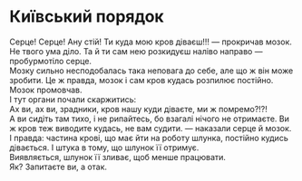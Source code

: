 # Київський порядок

Серце! Серце! Ану стій! Ти куда мою кров діваєш!!! — прокричав мозок. <br>
Не твого ума діло. Та й ти сам нею розкидуєш наліво направо — пробурмотіло серце. <br>
Мозку сильно несподобалась така неповага до себе, але що ж він може зробити. Це ж правда, мозок і сам кров кудась розпилює
постійно. <br>
Мозок промовчав. <br>
І тут органи почали скаржитись: <br>
Ах ви, ах ви, зрадники, кров нашу куди діваєте, ми ж помремо?!?! <br>
А ви сидіть там тихо, і не рипайтесь, бо взагалі нічого не отримаєте. Ви ж кров теж виводите кудась, не вам судити. —
наказали серце й мозок. <br>
І правда: частина крові, що має йти на роботу шлунка, постійно кудись дівається. І штука в тому, що шлунок її
отримує. <br>
Виявляється, шлунок її зливає, щоб менше працювати. <br>
Як? Запитаєте ви, а отак.
